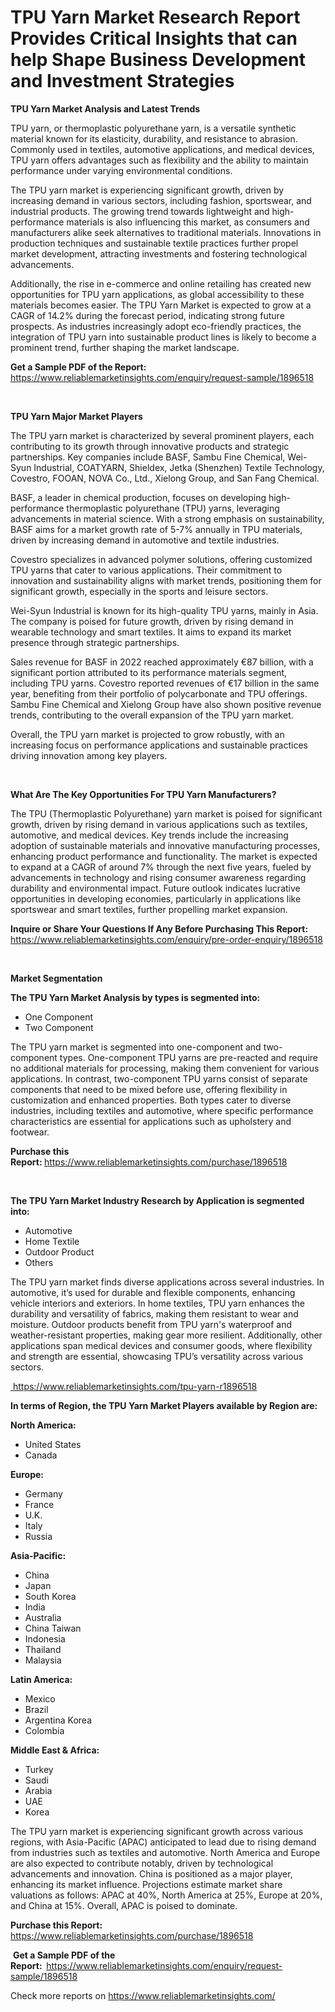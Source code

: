 <p><h1>TPU Yarn Market Research Report Provides Critical Insights that can help Shape Business Development and Investment Strategies</h1></p><p><strong>TPU Yarn Market Analysis and Latest Trends</strong></p>
<p><p>TPU yarn, or thermoplastic polyurethane yarn, is a versatile synthetic material known for its elasticity, durability, and resistance to abrasion. Commonly used in textiles, automotive applications, and medical devices, TPU yarn offers advantages such as flexibility and the ability to maintain performance under varying environmental conditions. </p><p>The TPU yarn market is experiencing significant growth, driven by increasing demand in various sectors, including fashion, sportswear, and industrial products. The growing trend towards lightweight and high-performance materials is also influencing this market, as consumers and manufacturers alike seek alternatives to traditional materials. Innovations in production techniques and sustainable textile practices further propel market development, attracting investments and fostering technological advancements.</p><p>Additionally, the rise in e-commerce and online retailing has created new opportunities for TPU yarn applications, as global accessibility to these materials becomes easier. The TPU Yarn Market is expected to grow at a CAGR of 14.2% during the forecast period, indicating strong future prospects. As industries increasingly adopt eco-friendly practices, the integration of TPU yarn into sustainable product lines is likely to become a prominent trend, further shaping the market landscape.</p></p>
<p><strong>Get a Sample PDF of the Report:&nbsp;</strong> <a href="https://www.reliablemarketinsights.com/enquiry/request-sample/1896518?utm_campaign=1894&utm_medium=2&utm_source=Github&utm_content=ia&utm_term=02032025&utm_id=tpu-yarn">https://www.reliablemarketinsights.com/enquiry/request-sample/1896518</a></p>
<p>&nbsp;</p>
<p><strong>TPU Yarn Major Market Players</strong></p>
<p><p>The TPU yarn market is characterized by several prominent players, each contributing to its growth through innovative products and strategic partnerships. Key companies include BASF, Sambu Fine Chemical, Wei-Syun Industrial, COATYARN, Shieldex, Jetka (Shenzhen) Textile Technology, Covestro, FOOAN, NOVA Co., Ltd., Xielong Group, and San Fang Chemical.</p><p>BASF, a leader in chemical production, focuses on developing high-performance thermoplastic polyurethane (TPU) yarns, leveraging advancements in material science. With a strong emphasis on sustainability, BASF aims for a market growth rate of 5-7% annually in TPU materials, driven by increasing demand in automotive and textile industries.</p><p>Covestro specializes in advanced polymer solutions, offering customized TPU yarns that cater to various applications. Their commitment to innovation and sustainability aligns with market trends, positioning them for significant growth, especially in the sports and leisure sectors.</p><p>Wei-Syun Industrial is known for its high-quality TPU yarns, mainly in Asia. The company is poised for future growth, driven by rising demand in wearable technology and smart textiles. It aims to expand its market presence through strategic partnerships.</p><p>Sales revenue for BASF in 2022 reached approximately €87 billion, with a significant portion attributed to its performance materials segment, including TPU yarns. Covestro reported revenues of €17 billion in the same year, benefiting from their portfolio of polycarbonate and TPU offerings. Sambu Fine Chemical and Xielong Group have also shown positive revenue trends, contributing to the overall expansion of the TPU yarn market.</p><p>Overall, the TPU yarn market is projected to grow robustly, with an increasing focus on performance applications and sustainable practices driving innovation among key players.</p></p>
<p>&nbsp;</p>
<p><strong>What Are The Key Opportunities For TPU Yarn Manufacturers?</strong></p>
<p><p>The TPU (Thermoplastic Polyurethane) yarn market is poised for significant growth, driven by rising demand in various applications such as textiles, automotive, and medical devices. Key trends include the increasing adoption of sustainable materials and innovative manufacturing processes, enhancing product performance and functionality. The market is expected to expand at a CAGR of around 7% through the next five years, fueled by advancements in technology and rising consumer awareness regarding durability and environmental impact. Future outlook indicates lucrative opportunities in developing economies, particularly in applications like sportswear and smart textiles, further propelling market expansion.</p></p>
<p><strong>Inquire or Share Your Questions If Any Before Purchasing This Report:</strong> <a href="https://www.reliablemarketinsights.com/enquiry/pre-order-enquiry/1896518?utm_campaign=1894&utm_medium=2&utm_source=Github&utm_content=ia&utm_term=02032025&utm_id=tpu-yarn">https://www.reliablemarketinsights.com/enquiry/pre-order-enquiry/1896518</a></p>
<p>&nbsp;</p>
<p><strong>Market Segmentation</strong></p>
<p><strong>The TPU Yarn Market Analysis by types is segmented into:</strong></p>
<p><ul><li>One Component</li><li>Two Component</li></ul></p>
<p><p>The TPU yarn market is segmented into one-component and two-component types. One-component TPU yarns are pre-reacted and require no additional materials for processing, making them convenient for various applications. In contrast, two-component TPU yarns consist of separate components that need to be mixed before use, offering flexibility in customization and enhanced properties. Both types cater to diverse industries, including textiles and automotive, where specific performance characteristics are essential for applications such as upholstery and footwear.</p></p>
<p><strong>Purchase this Report:&nbsp;</strong><a href="https://www.reliablemarketinsights.com/purchase/1896518?utm_campaign=1894&utm_medium=2&utm_source=Github&utm_content=ia&utm_term=02032025&utm_id=tpu-yarn">https://www.reliablemarketinsights.com/purchase/1896518</a></p>
<p>&nbsp;</p>
<p><strong>The TPU Yarn Market Industry Research by Application is segmented into:</strong></p>
<p><ul><li>Automotive</li><li>Home Textile</li><li>Outdoor Product</li><li>Others</li></ul></p>
<p><p>The TPU yarn market finds diverse applications across several industries. In automotive, it’s used for durable and flexible components, enhancing vehicle interiors and exteriors. In home textiles, TPU yarn enhances the durability and versatility of fabrics, making them resistant to wear and moisture. Outdoor products benefit from TPU yarn's waterproof and weather-resistant properties, making gear more resilient. Additionally, other applications span medical devices and consumer goods, where flexibility and strength are essential, showcasing TPU’s versatility across various sectors.</p></p>
<p><a href="https://www.reliablemarketinsights.com/tpu-yarn-r1896518?utm_campaign=1894&utm_medium=2&utm_source=Github&utm_content=ia&utm_term=02032025&utm_id=tpu-yarn">&nbsp;https://www.reliablemarketinsights.com/tpu-yarn-r1896518</a></p>
<p><strong>In terms of Region, the TPU Yarn Market Players available by Region are:</strong></p>
<p>
    <p> <strong> North America: </strong>
        <ul>
            <li>United States</li>
            <li>Canada</li>
        </ul>
        </p> 
    <p> <strong> Europe: </strong>
        <ul>
            <li>Germany</li>
            <li>France</li>
            <li>U.K.</li>
            <li>Italy</li>
            <li>Russia</li>
        </ul>
        </p> 
    <p> <strong> Asia-Pacific: </strong>
        <ul>
            <li>China</li>
            <li>Japan</li>
            <li>South Korea</li>
            <li>India</li>
            <li>Australia</li>
            <li>China Taiwan</li>
            <li>Indonesia</li>
            <li>Thailand</li>
            <li>Malaysia</li>
        </ul>
        </p> 
    <p> <strong> Latin America: </strong>
        <ul>
            <li>Mexico</li>
            <li>Brazil</li>
            <li>Argentina Korea</li>
            <li>Colombia</li>
        </ul>
        </p> 
    <p> <strong> Middle East & Africa: </strong>
        <ul>
            <li>Turkey</li>
            <li>Saudi</li>
            <li>Arabia</li>
            <li>UAE</li>
            <li>Korea</li>
        </ul>
    </p>
    </p>
<p><p>The TPU yarn market is experiencing significant growth across various regions, with Asia-Pacific (APAC) anticipated to lead due to rising demand from industries such as textiles and automotive. North America and Europe are also expected to contribute notably, driven by technological advancements and innovation. China is positioned as a major player, enhancing its market influence. Projections estimate market share valuations as follows: APAC at 40%, North America at 25%, Europe at 20%, and China at 15%. Overall, APAC is poised to dominate.</p></p>
<p><strong>Purchase this Report: </strong><a href="https://www.reliablemarketinsights.com/purchase/1896518?utm_campaign=1894&utm_medium=2&utm_source=Github&utm_content=ia&utm_term=02032025&utm_id=tpu-yarn">https://www.reliablemarketinsights.com/purchase/1896518</a></p>
<p>&nbsp;<strong>Get a Sample PDF of the Report:&nbsp;&nbsp;</strong><a href="https://www.reliablemarketinsights.com/enquiry/request-sample/1896518?utm_campaign=1894&utm_medium=2&utm_source=Github&utm_content=ia&utm_term=02032025&utm_id=tpu-yarn">https://www.reliablemarketinsights.com/enquiry/request-sample/1896518</a></p>
<p><strong></strong></p>
<p>Check more reports on <a href="https://www.reliablemarketinsights.com/?utm_campaign=1894&utm_medium=2&utm_source=Github&utm_content=ia&utm_term=02032025&utm_id=tpu-yarn">https://www.reliablemarketinsights.com/</a></p>